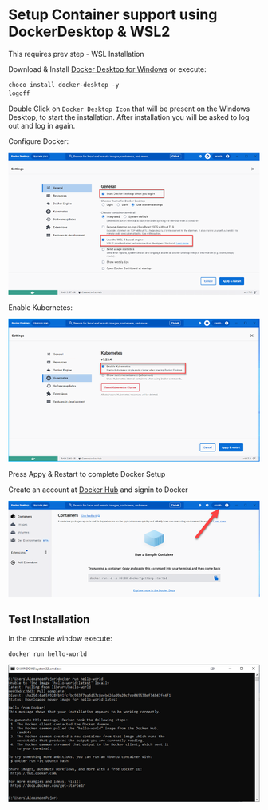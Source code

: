 # Setup Container support using DockerDesktop & WSL2

This requires prev step - WSL Installation

Download & Install [Docker Desktop for Windows](https://desktop.docker.com/win/main/amd64/Docker%20Desktop%20Installer.exe?utm_source=docker&utm_medium=webreferral&utm_campaign=dd-smartbutton&utm_location=header) or execute:

```powershell
choco install docker-desktop -y
logoff
```

Double Click on `Docker Desktop Icon` that will be present on the Windows Desktop, to start the installation. After installation you will be asked to log out and log in again.

Configure Docker:

![wsl-engine](_images/wsl-engine.png)

Enable Kubernetes:

![kubernetes](_images/kubernetes.png)

Press Appy & Restart to complete Docker Setup

Create an account at [Docker Hub](https://hub.docker.com/) and signin to Docker

![docker-sign-in](_images/docker-sign-in.png)

## Test Installation

In the console window execute:

```
docker run hello-world
```

![docker-test](_images/docker-test.png)